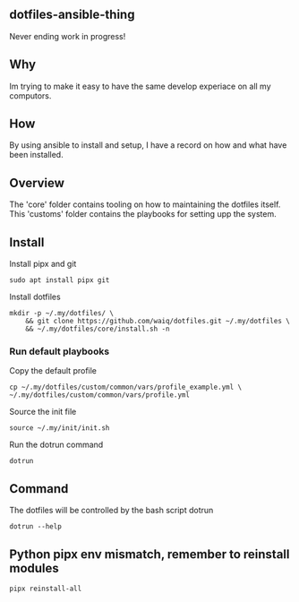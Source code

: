 ## dotfiles-ansible-thing

Never ending work in progress!

## Why

Im trying to make it easy to have the same develop experiace on all my computors.

## How

By using ansible to install and setup, I have a record on how and what have
been installed.

## Overview

The 'core' folder contains tooling on how to maintaining the dotfiles itself.
This 'customs' folder contains the playbooks for setting upp the system.

## Install

Install pipx and git

```shell
sudo apt install pipx git
```

Install dotfiles

```shell
mkdir -p ~/.my/dotfiles/ \
    && git clone https://github.com/waiq/dotfiles.git ~/.my/dotfiles \
    && ~/.my/dotfiles/core/install.sh -n
```

### Run default playbooks

Copy the default profile

```shell
cp ~/.my/dotfiles/custom/common/vars/profile_example.yml \
~/.my/dotfiles/custom/common/vars/profile.yml
```

Source the init file

```shell
source ~/.my/init/init.sh
```

Run the dotrun command

```shell
dotrun
```

## Command

The dotfiles will be controlled by the bash script dotrun

```shell
dotrun --help
```

## Python pipx env mismatch, remember to reinstall modules

```shell
pipx reinstall-all
```
